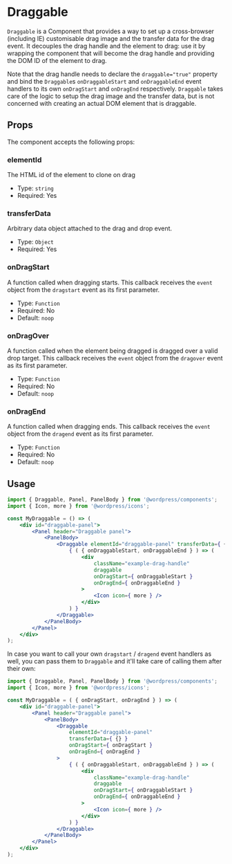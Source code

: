 # Draggable

`Draggable` is a Component that provides a way to set up a cross-browser (including IE) customisable drag image and the transfer data for the drag event. It decouples the drag handle and the element to drag: use it by wrapping the component that will become the drag handle and providing the DOM ID of the element to drag.

Note that the drag handle needs to declare the `draggable="true"` property and bind the `Draggable`s `onDraggableStart` and `onDraggableEnd` event handlers to its own `onDragStart` and `onDragEnd` respectively. `Draggable` takes care of the logic to setup the drag image and the transfer data, but is not concerned with creating an actual DOM element that is draggable.

## Props

The component accepts the following props:

### elementId

The HTML id of the element to clone on drag

-   Type: `string`
-   Required: Yes

### transferData

Arbitrary data object attached to the drag and drop event.

-   Type: `Object`
-   Required: Yes

### onDragStart

A function called when dragging starts. This callback receives the `event` object from the `dragstart` event as its first parameter.

-   Type: `Function`
-   Required: No
-   Default: `noop`

### onDragOver

A function called when the element being dragged is dragged over a valid drop target. This callback receives the `event` object from the `dragover` event as its first parameter.

-   Type: `Function`
-   Required: No
-   Default: `noop`

### onDragEnd

A function called when dragging ends. This callback receives the `event` object from the `dragend` event as its first parameter.

-   Type: `Function`
-   Required: No
-   Default: `noop`

## Usage

```jsx
import { Draggable, Panel, PanelBody } from '@wordpress/components';
import { Icon, more } from '@wordpress/icons';

const MyDraggable = () => (
	<div id="draggable-panel">
		<Panel header="Draggable panel">
			<PanelBody>
				<Draggable elementId="draggable-panel" transferData={ {} }>
					{ ( { onDraggableStart, onDraggableEnd } ) => (
						<div
							className="example-drag-handle"
							draggable
							onDragStart={ onDraggableStart }
							onDragEnd={ onDraggableEnd }
						>
							<Icon icon={ more } />
						</div>
					) }
				</Draggable>
			</PanelBody>
		</Panel>
	</div>
);
```

In case you want to call your own `dragstart` / `dragend` event handlers as well, you can pass them to `Draggable` and it'll take care of calling them after their own:

```jsx
import { Draggable, Panel, PanelBody } from '@wordpress/components';
import { Icon, more } from '@wordpress/icons';

const MyDraggable = ( { onDragStart, onDragEnd } ) => (
	<div id="draggable-panel">
		<Panel header="Draggable panel">
			<PanelBody>
				<Draggable
					elementId="draggable-panel"
					transferData={ {} }
					onDragStart={ onDragStart }
					onDragEnd={ onDragEnd }
				>
					{ ( { onDraggableStart, onDraggableEnd } ) => (
						<div
							className="example-drag-handle"
							draggable
							onDragStart={ onDraggableStart }
							onDragEnd={ onDraggableEnd }
						>
							<Icon icon={ more } />
						</div>
					) }
				</Draggable>
			</PanelBody>
		</Panel>
	</div>
);
```
